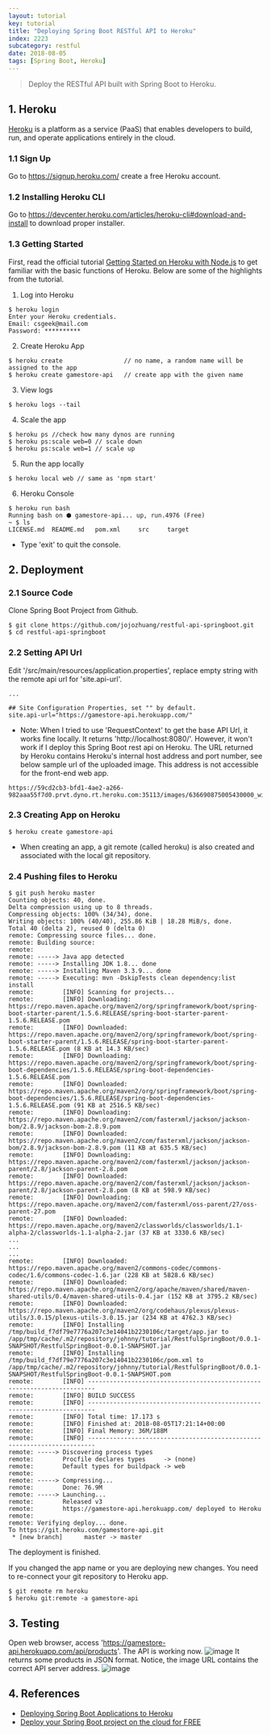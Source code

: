 ```yaml
---
layout: tutorial
key: tutorial
title: "Deploying Spring Boot RESTful API to Heroku"
index: 2223
subcategory: restful
date: 2018-08-05
tags: [Spring Boot, Heroku]
---
```


> Deploy the RESTful API built with Spring Boot to Heroku.

## 1. Heroku
[Heroku](https://www.heroku.com/) is a platform as a service (PaaS) that enables developers to build, run, and operate applications entirely in the cloud.
### 1.1 Sign Up
Go to https://signup.heroku.com/ create a free Heroku account.
### 1.2 Installing Heroku CLI
Go to https://devcenter.heroku.com/articles/heroku-cli#download-and-install to download proper installer.
### 1.3 Getting Started
First, read the official tutorial [Getting Started on Heroku with Node.js](https://devcenter.heroku.com/articles/getting-started-with-nodejs#introduction) to get familiar with the basic functions of Heroku. Below are some of the highlights from the tutorial.  
1) Log into Heroku
```raw
$ heroku login
Enter your Heroku credentials.
Email: csgeek@mail.com
Password: **********
```
2) Create Heroku App
```raw
$ heroku create                 // no name, a random name will be assigned to the app
$ heroku create gamestore-api   // create app with the given name
```
3) View logs
```raw
$ heroku logs --tail
```
4) Scale the app
```raw
$ heroku ps //check how many dynos are running
$ heroku ps:scale web=0 // scale down
$ heroku ps:scale web=1 // scale up
```
5) Run the app locally
```raw
$ heroku local web // same as 'npm start'
```
6) Heroku Console
```raw
$ heroku run bash
Running bash on ⬢ gamestore-api... up, run.4976 (Free)
~ $ ls
LICENSE.md	README.md	pom.xml		src		target
```
* Type 'exit' to quit the console.

## 2. Deployment
### 2.1 Source Code
Clone Spring Boot Project from Github.
```raw
$ git clone https://github.com/jojozhuang/restful-api-springboot.git
$ cd restful-api-springboot
```
### 2.2 Setting API Url
Edit '/src/main/resources/application.properties', replace empty string with the remote api url for 'site.api-url'.
```raw
...

## Site Configuration Properties, set "" by default.
site.api-url="https://gamestore-api.herokuapp.com/"
```
* Note: When I tried to use 'RequestContext' to get the base API Url, it works fine locally. It returns 'http://localhost:8080/'. However, it won't work if I deploy this Spring Boot rest api on Heroku. The URL returned by Heroku contains Heroku's internal host address and port number, see below sample url of the uploaded image. This address is not accessible for the front-end web app.
```raw
https://59cd2cb3-bfd1-4ae2-a266-982aaa55f7d0.prvt.dyno.rt.heroku.com:35113/images/636690875005430000_wiiu_fightingpad.jpg
```

### 2.3 Creating App on Heroku
```raw
$ heroku create gamestore-api
```
* When creating an app, a git remote (called heroku) is also created and associated with the local git repository.

### 2.4 Pushing files to Heroku
```raw
$ git push heroku master
Counting objects: 40, done.
Delta compression using up to 8 threads.
Compressing objects: 100% (34/34), done.
Writing objects: 100% (40/40), 255.86 KiB | 18.28 MiB/s, done.
Total 40 (delta 2), reused 0 (delta 0)
remote: Compressing source files... done.
remote: Building source:
remote:
remote: -----> Java app detected
remote: -----> Installing JDK 1.8... done
remote: -----> Installing Maven 3.3.9... done
remote: -----> Executing: mvn -DskipTests clean dependency:list install
remote:        [INFO] Scanning for projects...
remote:        [INFO] Downloading: https://repo.maven.apache.org/maven2/org/springframework/boot/spring-boot-starter-parent/1.5.6.RELEASE/spring-boot-starter-parent-1.5.6.RELEASE.pom
remote:        [INFO] Downloaded: https://repo.maven.apache.org/maven2/org/springframework/boot/spring-boot-starter-parent/1.5.6.RELEASE/spring-boot-starter-parent-1.5.6.RELEASE.pom (8 KB at 14.3 KB/sec)
remote:        [INFO] Downloading: https://repo.maven.apache.org/maven2/org/springframework/boot/spring-boot-dependencies/1.5.6.RELEASE/spring-boot-dependencies-1.5.6.RELEASE.pom
remote:        [INFO] Downloaded: https://repo.maven.apache.org/maven2/org/springframework/boot/spring-boot-dependencies/1.5.6.RELEASE/spring-boot-dependencies-1.5.6.RELEASE.pom (91 KB at 2516.5 KB/sec)
remote:        [INFO] Downloading: https://repo.maven.apache.org/maven2/com/fasterxml/jackson/jackson-bom/2.8.9/jackson-bom-2.8.9.pom
remote:        [INFO] Downloaded: https://repo.maven.apache.org/maven2/com/fasterxml/jackson/jackson-bom/2.8.9/jackson-bom-2.8.9.pom (11 KB at 635.5 KB/sec)
remote:        [INFO] Downloading: https://repo.maven.apache.org/maven2/com/fasterxml/jackson/jackson-parent/2.8/jackson-parent-2.8.pom
remote:        [INFO] Downloaded: https://repo.maven.apache.org/maven2/com/fasterxml/jackson/jackson-parent/2.8/jackson-parent-2.8.pom (8 KB at 598.9 KB/sec)
remote:        [INFO] Downloading: https://repo.maven.apache.org/maven2/com/fasterxml/oss-parent/27/oss-parent-27.pom
remote:        [INFO] Downloaded: https://repo.maven.apache.org/maven2/classworlds/classworlds/1.1-alpha-2/classworlds-1.1-alpha-2.jar (37 KB at 3330.6 KB/sec)
...
...
...
remote:        [INFO] Downloaded: https://repo.maven.apache.org/maven2/commons-codec/commons-codec/1.6/commons-codec-1.6.jar (228 KB at 5828.6 KB/sec)
remote:        [INFO] Downloaded: https://repo.maven.apache.org/maven2/org/apache/maven/shared/maven-shared-utils/0.4/maven-shared-utils-0.4.jar (152 KB at 3795.2 KB/sec)
remote:        [INFO] Downloaded: https://repo.maven.apache.org/maven2/org/codehaus/plexus/plexus-utils/3.0.15/plexus-utils-3.0.15.jar (234 KB at 4762.3 KB/sec)
remote:        [INFO] Installing /tmp/build_f7df79e7776a207c3e14041b2230106c/target/app.jar to /app/tmp/cache/.m2/repository/johnny/tutorial/RestfulSpringBoot/0.0.1-SNAPSHOT/RestfulSpringBoot-0.0.1-SNAPSHOT.jar
remote:        [INFO] Installing /tmp/build_f7df79e7776a207c3e14041b2230106c/pom.xml to /app/tmp/cache/.m2/repository/johnny/tutorial/RestfulSpringBoot/0.0.1-SNAPSHOT/RestfulSpringBoot-0.0.1-SNAPSHOT.pom
remote:        [INFO] ------------------------------------------------------------------------
remote:        [INFO] BUILD SUCCESS
remote:        [INFO] ------------------------------------------------------------------------
remote:        [INFO] Total time: 17.173 s
remote:        [INFO] Finished at: 2018-08-05T17:21:14+00:00
remote:        [INFO] Final Memory: 36M/188M
remote:        [INFO] ------------------------------------------------------------------------
remote: -----> Discovering process types
remote:        Procfile declares types     -> (none)
remote:        Default types for buildpack -> web
remote:
remote: -----> Compressing...
remote:        Done: 76.9M
remote: -----> Launching...
remote:        Released v3
remote:        https://gamestore-api.herokuapp.com/ deployed to Heroku
remote:
remote: Verifying deploy... done.
To https://git.heroku.com/gamestore-api.git
 * [new branch]      master -> master
```
The deployment is finished.

If you changed the app name or you are deploying new changes. You need to re-connect your git repository to Heroku app.
```raw
$ git remote rm heroku
$ heroku git:remote -a gamestore-api
```

## 3. Testing
Open web browser, access 'https://gamestore-api.herokuapp.com/api/products'. The API is working now.
![image](/assets/images/frontend/2223/api.png)
It returns some products in JSON format. Notice, the image URL contains the correct API server address.
![image](/assets/images/frontend/2223/json.png)

## 4. References
* [Deploying Spring Boot Applications to Heroku](https://devcenter.heroku.com/articles/deploying-spring-boot-apps-to-heroku)
* [Deploy your Spring Boot project on the cloud for FREE](https://medium.com/@ryanyuliu/deploy-your-spring-boot-project-properly-for-free-66ae38012698)
